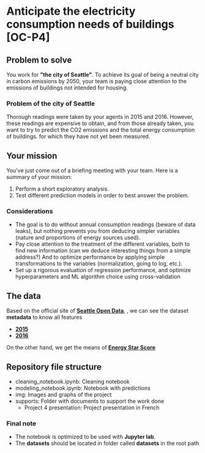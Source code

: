 # Anticipate the electricity consumption needs of buildings [OC-P4]

## **Problem to solve**

You work for **"the city of Seattle"**. To achieve its goal of being a neutral city in carbon emissions by 2050, your team is paying close attention to the emissions of buildings not intended for housing.

### **Problem of the city of Seattle**
Thorough readings were taken by your agents in 2015 and 2016. However, these readings are expensive to obtain, and from those already taken, you want to try to predict the CO2 emissions and the total energy consumption of buildings. for which they have not yet been measured.

## **Your mission**

You've just come out of a briefing meeting with your team. Here is a summary of your mission:

1. Perform a short exploratory analysis.
2. Test different prediction models in order to best answer the problem.

### **Considerations**

- The goal is to do without annual consumption readings (beware of data leaks), but nothing prevents you from deducing simpler variables (nature and proportions of energy sources used).
- Pay close attention to the treatment of the different variables, both to find new information (can we deduce interesting things from a simple address?) And to optimize performance by applying simple transformations to the variables (normalization, going to log, etc.).
- Set up a rigorous evaluation of regression performance, and optimize hyperparameters and ML algorithm choice using cross-validation

## **The data**

Based on the official site of [**Seattle Open Data**](https://data.seattle.gov/), , we can see the dataset **metadata** to know all features

- [**2015**](https://data.seattle.gov/dataset/2015-Building-Energy-Benchmarking/h7rm-fz6m)
- [**2016**](https://data.seattle.gov/dataset/2016-Building-Energy-Benchmarking/2bpz-gwpy)

On the other hand, we get the means of [**Energy Star Score**](https://www.energystar.gov/buildings/benchmark/analyze_benchmarking_results)

## **Repository file structure**

- cleaning_notebook.ipynb: Cleaning notebook
- modeling_notebook.ipynb: Notebook with predictions
- img: Images and graphs of the project
- supports: Folder with documents to support the work done
    - Project 4 presentation: Project presentation in French

### **Final note**

- The notebook is optimized to be used with **Jupyter lab**.
- The **datasets** should be located in folder called **datasets** in the root path